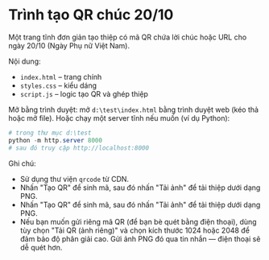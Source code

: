 # Trình tạo QR chúc 20/10

Một trang tĩnh đơn giản tạo thiệp có mã QR chứa lời chúc hoặc URL cho ngày 20/10 (Ngày Phụ nữ Việt Nam).

Nội dung:
- `index.html` – trang chính
- `styles.css` – kiểu dáng
- `script.js` – logic tạo QR và ghép thiệp

Mở bằng trình duyệt: mở `d:\test\index.html` bằng trình duyệt web (kéo thả hoặc mở file). Hoặc chạy một server tĩnh nếu muốn (ví dụ Python):

```powershell
# trong thư mục d:\test
python -m http.server 8000
# sau đó truy cập http://localhost:8000
```

Ghi chú:
- Sử dụng thư viện `qrcode` từ CDN.
- Nhấn "Tạo QR" để sinh mã, sau đó nhấn "Tải ảnh" để tải thiệp dưới dạng PNG.
 - Nhấn "Tạo QR" để sinh mã, sau đó nhấn "Tải ảnh" để tải thiệp dưới dạng PNG.
 - Nếu bạn muốn gửi riêng mã QR (để bạn bè quét bằng điện thoại), dùng tùy chọn "Tải QR (ảnh riêng)" và chọn kích thước 1024 hoặc 2048 để đảm bảo độ phân giải cao. Gửi ảnh PNG đó qua tin nhắn — điện thoại sẽ dễ quét hơn.
